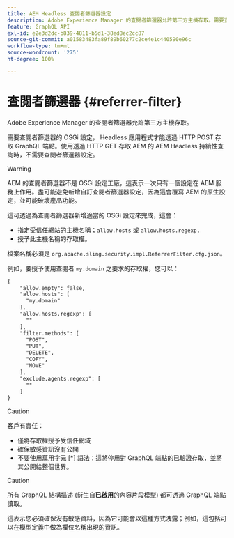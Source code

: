 ```yaml
---
title: AEM Headless 查閱者篩選器設定
description: Adobe Experience Manager 的查閱者篩選器允許第三方主機存取。需要查閱者篩選器的 OSGi 設定， Headless 應用程式才能存取 GraphQL 端點。
feature: GraphQL API
exl-id: e2e3d2dc-b839-4811-b5d1-38ed8ec2cc87
source-git-commit: a01583483fa89f89b60277c2ce4e1c440590e96c
workflow-type: tm+mt
source-wordcount: '275'
ht-degree: 100%

---
```


# 查閱者篩選器 {#referrer-filter}

Adobe Experience Manager 的查閱者篩選器允許第三方主機存取。

需要查閱者篩選器的 OSGi 設定， Headless 應用程式才能透過 HTTP POST 存取 GraphQL 端點。使用透過 HTTP GET 存取 AEM 的 AEM Headless 持續性查詢時，不需要查閱者篩選器設定。

>[!WARNING]
> AEM 的查閱者篩選器不是 OSGi 設定工廠，這表示一次只有一個設定在 AEM 服務上作用。盡可能避免新增自訂查閱者篩選器設定，因為這會覆寫 AEM 的原生設定，並可能破壞產品功能。

這可透過為查閱者篩選器新增適當的 OSGi 設定來完成，這會：

* 指定受信任網站的主機名稱；`allow.hosts` 或 `allow.hosts.regexp`，
* 授予此主機名稱的存取權。

檔案名稱必須是 `org.apache.sling.security.impl.ReferrerFilter.cfg.json`。

例如，要授予使用查閱者 `my.domain` 之要求的存取權，您可以：

```xml
{
    "allow.empty": false,
    "allow.hosts": [
      "my.domain"
    ],
    "allow.hosts.regexp": [
      ""
    ],
    "filter.methods": [
      "POST",
      "PUT",
      "DELETE",
      "COPY",
      "MOVE"
    ],
    "exclude.agents.regexp": [
      ""
    ]
}
```

>[!CAUTION]
>
>客戶有責任：
>
>* 僅將存取權授予受信任網域
>* 確保敏感資訊沒有公開
>* 不要使用萬用字元 [*] 語法；這將停用對 GraphQL 端點的已驗證存取，並將其公開給整個世界。

>[!CAUTION]
>
>所有 GraphQL [結構描述](#schema-generation) (衍生自&#x200B;**已啟用**&#x200B;的內容片段模型) 都可透過 GraphQL 端點讀取。
>
>這表示您必須確保沒有敏感資料，因為它可能會以這種方式洩露；例如，這包括可以在模型定義中做為欄位名稱出現的資訊。

